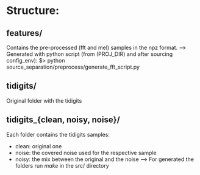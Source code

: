 # Structure:

## features/

Contains the pre-processed (fft and mel) samples in the npz format.
--> Generated with python script (from (PROJ_DIR) and after sourcing config_env):
$> python source_separation/preprocess/generate_fft_script.py 

## tidigits/

Original folder with the tidigits

## tidigits_{clean, noisy, noise}/

Each folder contains the tidigits samples:
* clean: original one
* noise: the covered noise used for the respective sample
* noisy: the mix between the original and the noise
--> For generated the folders run *make* in the src/ directory


